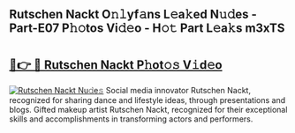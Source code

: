 ## Rutschen Nackt O𝚗𝚕yf𝚊ns L𝚎a𝚔ed N𝚞𝚍es - Part-E07 P𝚑𝚘tos Vi𝚍𝚎o - H𝚘𝚝 Part L𝚎a𝚔s m3xTS

# <h2><a href="http://kf5nby.oniu.top/?m=Rutschen+Nackt">🔗👉 🔴 Rutschen Nackt P𝚑ot𝚘𝚜 V𝚒d𝚎o</a></h2>

[![Rutschen Nackt Nu𝚍e𝚜](https://i.imgur.com/0qMVB7G.gif)](http://kf5nby.oniu.top/?m=Rutschen+Nackt)
Social media innovator Rutschen Nackt, recognized for sharing dance and lifestyle ideas, through presentations and blogs. Gifted makeup artist Rutschen Nackt, recognized for their exceptional skills and accomplishments in transforming actors and performers.  

